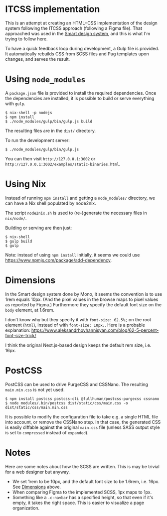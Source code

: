 # ITCSS implementation

This is an attempt at creating an HTML+CSS implementation of the design system
following the ITCSS approach (following a Figma file). That approached was used
in the [Smart design system](https://design.smart.coop/), and this is what I'm
trying to follow here.

To have a quick feedback loop during development, a Gulp file is provided. It
automatically rebuilds CSS from SCSS files and Pug templates upon changes, and
serves the result.

# Using `node_modules`

A `package.json` file is provided to install the required dependencies. Once
the dependencies are installed, it is possible to build or serve everything
with `gulp`.

```
$ nix-shell -p nodejs
$ npm install
$ ./node_modules/gulp/bin/gulp.js build
```

The resulting files are in the `dist/` directory.

To run the development server:

```
$ ./node_modules/gulp/bin/gulp.js
```

You can then visit `http://127.0.0.1:3002` or
`http://127.0.0.1:3002/examples/static-binaries.html`.

# Using Nix

Instead of running `npm install` and getting a `node_modules/` directory, we
can have a Nix shell populated by node2nix.

The script `node2nix.sh` is used to (re-)generate the necessary files in
`nix/node/`.

Building or serving are then just:

```
$ nix-shell
$ gulp build
$ gulp
```

Note: instead of using `npm install` initially, it seems we could use
https://www.npmjs.com/package/add-dependency.

# Dimensions

In the Smart design system done by Mono, it seems the convention is to use 1rem
equals 10px. (And the pixel values in the browse maps to pixel values as
reported by Figma.) Furthermore they specify the default font size on the
`body` element, at 1.6rem.

I don't know why but they specify it with `font-size: 62.5%;` on the root
element (`html`), instead of with `font-size: 10px;`. Here is a probable
explanation:
https://www.aleksandrhovhannisyan.com/blog/62-5-percent-font-size-trick/

I think the original Next.js-based design keeps the default rem size, i.e.
16px.

# PostCSS

PostCSS can be used to drive PurgeCSS and CSSNano. The resulting `main.min.css`
is not yet used.

```
$ npm install postcss postcss-cli @fullhuman/postcss-purgecss cssnano
$ node_modules/.bin/postcss dist/static/css/main.css -o dist/static/css/main.min.css
```

It is possible to modify the configuration file to take e.g. a single HTML file
into account, or remove the CSSNano step. In that case, the generated CSS is
easily diffable against the original `main.css` file (unless SASS output style
is set to `compressed` instead of `expanded`).

# Notes

Here are some notes about how the SCSS are written. This is may be trivial for
a web designer but anyway.

- We set 1rem to be 10px, and the default font size to be 1.6rem, i.e. 16px.
  See [Dimensions](#Dimensions) above.
- When comparing Figma to the implemented SCSS, 1px maps to 1px.
- Something like a `.c-navbar` has a specified height, so that even if it's
  empty, it takes the right space. This is easier to visualize a page
  organization.
